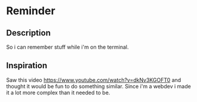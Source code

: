# Reminder

## Description

So i can remember stuff while i'm on the terminal.

## Inspiration

Saw this video https://www.youtube.com/watch?v=dkNv3KGOFT0 and thought it would be fun to do something similar.
Since i'm a webdev i made it a lot more complex than it needed to be.
